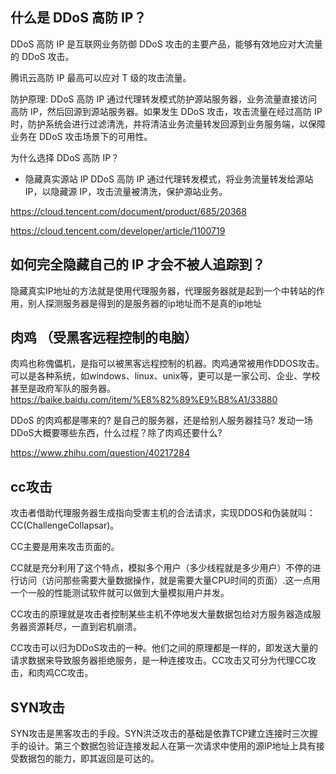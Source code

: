 ## 什么是 DDoS 高防 IP？
DDoS 高防 IP 是互联网业务防御 DDoS 攻击的主要产品，能够有效地应对大流量的 DDoS 攻击。

腾讯云高防 IP 最高可以应对 T 级的攻击流量。

防护原理:
DDoS 高防 IP 通过代理转发模式防护源站服务器，业务流量直接访问高防 IP，然后回源到源站服务器。如果发生 DDoS 攻击，攻击流量在经过高防 IP 时，防护系统会进行过滤清洗，并将清洁业务流量转发回源到业务服务端，以保障业务在 DDoS 攻击场景下的可用性。

为什么选择 DDoS 高防 IP？

* 隐藏真实源站 IP
DDoS 高防 IP 通过代理转发模式，将业务流量转发给源站 IP，以隐藏源 IP，攻击流量被清洗，保护源站业务。

https://cloud.tencent.com/document/product/685/20368

https://cloud.tencent.com/developer/article/1100719


## 如何完全隐藏自己的 IP 才会不被人追踪到？
隐藏真实IP地址的方法就是使用代理服务器，代理服务器就是起到一个中转站的作用，别人探测服务器是得到的是服务器的ip地址而不是真的ip地址

## 肉鸡 （受黑客远程控制的电脑）
肉鸡也称傀儡机，是指可以被黑客远程控制的机器。肉鸡通常被用作DDOS攻击。可以是各种系统，如windows、linux、unix等，更可以是一家公司、企业、学校甚至是政府军队的服务器。
https://baike.baidu.com/item/%E8%82%89%E9%B8%A1/33880

DDoS 的肉鸡都是哪来的?
是自己的服务器，还是给别人服务器挂马?
发动一场DDoS大概要哪些东西，什么过程？除了肉鸡还要什么?

https://www.zhihu.com/question/40217284

## cc攻击
攻击者借助代理服务器生成指向受害主机的合法请求，实现DDOS和伪装就叫：CC(ChallengeCollapsar)。

CC主要是用来攻击页面的。

CC就是充分利用了这个特点，模拟多个用户（多少线程就是多少用户）不停的进行访问（访问那些需要大量数据操作，就是需要大量CPU时间的页面）.这一点用一个一般的性能测试软件就可以做到大量模拟用户并发。

CC攻击的原理就是攻击者控制某些主机不停地发大量数据包给对方服务器造成服务器资源耗尽，一直到宕机崩溃。

CC攻击可以归为DDoS攻击的一种。他们之间的原理都是一样的，即发送大量的请求数据来导致服务器拒绝服务，是一种连接攻击。CC攻击又可分为代理CC攻击，和肉鸡CC攻击。


## SYN攻击
SYN攻击是黑客攻击的手段。SYN洪泛攻击的基础是依靠TCP建立连接时三次握手的设计。第三个数据包验证连接发起人在第一次请求中使用的源IP地址上具有接受数据包的能力，即其返回是可达的。



